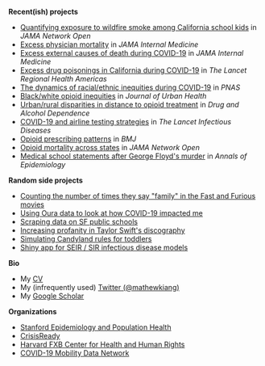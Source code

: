 <!--
### About me
**mkiang/mkiang** is a ✨ _special_ ✨ repository because its `README.md` (this file) appears on your GitHub profile.
-->

**Recent(ish) projects**

- [Quantifying exposure to wildfire smoke among California school kids](https://github.com/mkiang/wildfires_school_exposure) in _JAMA Network Open_
- [Excess physician mortality](https://github.com/mkiang/excess_physician_mortality) in _JAMA Internal Medicine_
- [Excess external causes of death during COVID-19](https://github.com/mkiang/excess_external_deaths) in _JAMA Internal Medicine_
- [Excess drug poisonings in California during COVID-19](https://github.com/mkiang/excess_drug_overdoses) in _The Lancet Regional Health Americas_
- [The dynamics of racial/ethnic inequities during COVID-19](https://github.com/mkiang/dynamic_inequality) in _PNAS_
- [Black/white opioid inequities](https://github.com/mkiang/opioid_inequities) in _Journal of Urban Health_
- [Urban/rural disparities in distance to opioid treatment](https://github.com/mkiang/opioid_treatment_distance) in _Drug and Alcohol Dependence_
- [COVID-19 and airline testing strategies](https://github.com/mkiang/airline_testing_strategies) in _The Lancet Infectious Diseases_
- [Opioid prescribing patterns](https://github.com/mkiang/disproportionate_prescribing) in _BMJ_
- [Opioid mortality across states](https://github.com/mkiang/opioid_geographic) in _JAMA Network Open_
- [Medical school statements after George Floyd's murder](https://github.com/mkiang/statement_analysis) in _Annals of Epidemiology_

**Random side projects**
- [Counting the number of times they say "family" in the Fast and Furious movies](https://github.com/mkiang/fast_furious_family/)
- [Using Oura data to look at how COVID-19 impacted me](https://github.com/mkiang/covid_self)
- [Scraping data on SF public schools](https://github.com/mkiang/scrape_sf_schools)
- [Increasing profanity in Taylor Swift's discography](https://github.com/mkiang/students_tay_distribution)
- [Simulating Candyland rules for toddlers](https://github.com/mkiang/candyland_analysis)
- [Shiny app for SEIR / SIR infectious disease models](https://github.com/mkiang/DiseaseDynamics)

**Bio**

- My [CV](https://mathewkiang.com/assets/mkiangcv.pdf)
- My (infrequently used) [Twitter (@mathewkiang)](https://twitter.com/mathewkiang)
- My [Google Scholar](https://scholar.google.com/citations?user=eD9_J3wAAAAJ&hl=en)

**Organizations**

- [Stanford Epidemiology and Population Health](https://med.stanford.edu/epidemiology-dept.html)
- [CrisisReady](https://crisisready.io)
- [Harvard FXB Center for Health and Human Rights](https://fxb.harvard.edu)
- [COVID-19 Mobility Data Network](https://www.covid19mobility.org)
